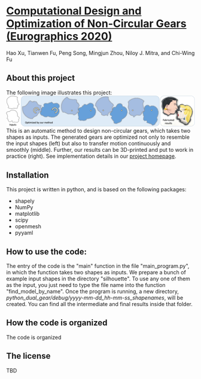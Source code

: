 # [Computational Design and Optimization of Non-Circular Gears (Eurographics 2020)](https://appsrv.cse.cuhk.edu.hk/~haoxu/projects/compute_gear/)
Hao Xu, Tianwen Fu, Peng Song, Mingjun Zhou, Niloy J. Mitra, and Chi-Wing Fu

## About this project
The following image illustrates this project:
![Our result](./image/teaser.png)
This is an automatic method to design non-circular gears, which takes two shapes as inputs.
The generated gears are optimized not only to resemble the input shapes (left) but also to transfer motion continuously and smoothly (middle). Further, our results can be 3D-printed and put to work in practice (right). 
See implementation details in our [project homepage](https://appsrv.cse.cuhk.edu.hk/~haoxu/projects/compute_gear/).

## Installation
This project is written in python, and is based on the following packages:
- shapely
- NumPy
- matplotlib
- scipy
- openmesh
- pyyaml

## How to use the code:
The entry of the code is the "main" function in the file "main_program.py", in which the function takes two shapes as inputs. 
We prepare a bunch of example input shapes in the directory "silhouette". To use any one of them as the input, you just need to type the file name into the function "find_model_by_name".
Once the program is running, a new directory,  *python_dual_gear/debug/yyyy-mm-dd_hh-mm-ss_shapenames*, will be created.
You can find all the intermediate and final results inside that folder.

## How the code is organized
The code is organized 

## The license
TBD
